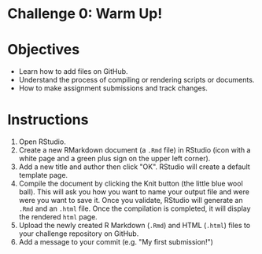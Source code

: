 # Challenge 0: Warm Up!

# Objectives
- Learn how to add files on GitHub.
- Understand the process of compiling or rendering scripts or documents.
- How to make assignment submissions and track changes.

# Instructions
1. Open RStudio.
2. Create a new RMarkdown document (a `.Rmd` file) in RStudio (icon with a white page and a green plus sign on the upper left corner).
3. Add a new title and author then click "OK". RStudio will create a default template page.
4. Compile the document by clicking the Knit button (the little blue wool ball). This will ask you how you want to name your output file and were were you want to save it. Once you validate, RStudio will generate an `.Rmd` and an `.html` file. Once the compilation is completed, it will display the rendered `html` page.
5. Upload the newly created R Markdown (`.Rmd`) and HTML (`.html`) files to your challenge repository on GitHub.
6. Add a message to your commit (e.g. "My first submission!")

